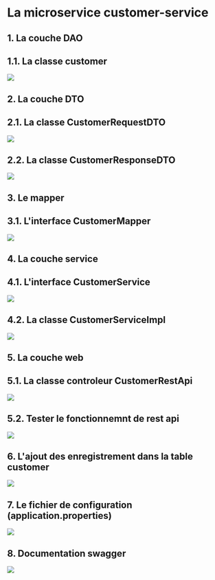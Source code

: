 <h1> La microservice customer-service </h1>
<h2> 1. La couche DAO </h2>
<h2> 1.1. La classe customer </h2>
<kbd><img src="https://user-images.githubusercontent.com/80115513/199307393-dc73cd50-fead-4e46-aa50-2b2a3d51ed91.png"></kbd>
<h2> 2. La couche DTO </h2>
<h2> 2.1. La classe CustomerRequestDTO </h2>
<kbd><img src="https://user-images.githubusercontent.com/80115513/199307663-58eacc62-5eb3-4c81-a5fe-499229750606.png"></kbd>
<h2> 2.2. La classe CustomerResponseDTO </h2>
<kbd><img src="https://user-images.githubusercontent.com/80115513/199307840-27908bf6-73e5-49ff-9b21-fd2a4714a875.png"></kbd>
<h2> 3. Le mapper </h2>
<h2>3.1. L'interface CustomerMapper </h2>
<kbd><img src="https://user-images.githubusercontent.com/80115513/199308306-cb0f074b-e325-47ff-834f-3c5653104edb.png"></kbd>
<h2> 4. La couche service </h2>
<h2>4.1. L'interface CustomerService </h2>
<kbd><img src="https://user-images.githubusercontent.com/80115513/199308582-f930f3be-07fb-4943-9739-70f7df813204.png"></kbd>
<h2>4.2. La classe CustomerServiceImpl </h2>
<kbd><img src="https://user-images.githubusercontent.com/80115513/199308818-899cba46-9a4b-405f-9a73-690323e5fbab.png"></kbd>
<h2> 5. La couche web </h2>
<h2>5.1. La classe controleur CustomerRestApi </h2>
<kbd><img src="https://user-images.githubusercontent.com/80115513/199309095-a8833017-1b9e-4314-9109-12b1a3b1d414.png"></kbd>
<h2>5.2. Tester le fonctionnemnt de rest api </h2>
<kbd><img src="https://user-images.githubusercontent.com/80115513/199311234-b2d52f11-9a2a-4182-96b8-2d910df6a064.png"></kbd>
<h2> 6. L'ajout des enregistrement dans la table customer </h2>
<kbd><img src="https://user-images.githubusercontent.com/80115513/199309414-4f8b5ae7-f9d7-4ae5-9938-0f9d78063513.png"></kbd>
<h2> 7. Le fichier de configuration (application.properties) </h2>
<kbd><img src="https://user-images.githubusercontent.com/80115513/199309689-36641153-238b-4e31-a525-347a57b42636.png"></kbd>
<h2> 8. Documentation swagger </h2>
<kbd><img src="https://user-images.githubusercontent.com/80115513/199310732-15c33dbc-86bb-43b4-8c1f-22d936dd93a0.png"></kbd>
